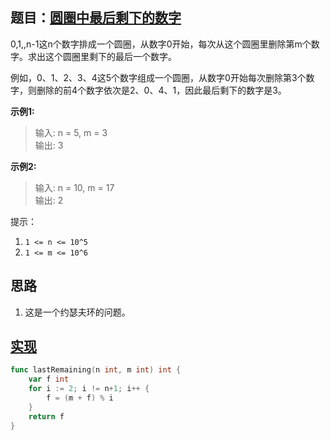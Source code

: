 ## 题目：[圆圈中最后剩下的数字](https://leetcode-cn.com/problems/yuan-quan-zhong-zui-hou-sheng-xia-de-shu-zi-lcof/)

0,1,,n-1这n个数字排成一个圆圈，从数字0开始，每次从这个圆圈里删除第m个数字。求出这个圆圈里剩下的最后一个数字。

例如，0、1、2、3、4这5个数字组成一个圆圈，从数字0开始每次删除第3个数字，则删除的前4个数字依次是2、0、4、1，因此最后剩下的数字是3。

**示例1:**
>输入: n = 5, m = 3  
>输出: 3

**示例2:**
>输入: n = 10, m = 17  
>输出: 2

提示：
1. `1 <= n <= 10^5`
2. `1 <= m <= 10^6`

## 思路
1. 这是一个约瑟夫环的问题。

## [实现](https://github.com/mzmuer/leetcode/blob/master/question。62/answer_test.go)
```go
func lastRemaining(n int, m int) int {
	var f int
	for i := 2; i != n+1; i++ {
		f = (m + f) % i
	}
	return f
}
```